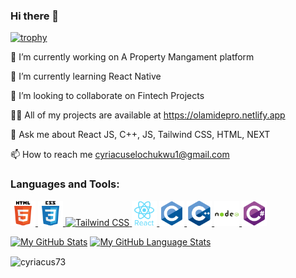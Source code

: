 ### Hi there 👋

[![trophy](https://github-profile-trophy.vercel.app/?username=cyriacus73&theme=onedark)](https://github.com/ryo-ma/github-profile-trophy)




🔭 I’m currently working on A Property Mangament platform

🌱 I’m currently learning React Native

👯 I’m looking to collaborate on Fintech Projects

👨‍💻 All of my projects are available at https://olamidepro.netlify.app

💬 Ask me about React JS, C++, JS, Tailwind CSS, HTML, NEXT

📫 How to reach me cyriacuselochukwu1@gmail.com

<h3 align="left">Languages and Tools:</h3>
<p align="left">
  <a href="https://developer.mozilla.org/en-US/docs/Web/HTML" target="_blank" rel="noreferrer">
    <img src="https://raw.githubusercontent.com/devicons/devicon/master/icons/html5/html5-original-wordmark.svg" alt="HTML5" width="40" height="40"/>
  </a>
  <a href="https://www.w3schools.com/css/" target="_blank" rel="noreferrer">
    <img src="https://raw.githubusercontent.com/devicons/devicon/master/icons/css3/css3-original-wordmark.svg" alt="CSS3" width="40" height="40"/>
  </a>
  <a href="https://tailwindcss.com/" target="_blank" rel="noreferrer">
    <img src="https://www.vectorlogo.zone/logos/tailwindcss/tailwindcss-icon.svg" alt="Tailwind CSS" width="40" height="40"/>
  </a>
  <a href="https://reactjs.org/" target="_blank" rel="noreferrer">
    <img src="https://raw.githubusercontent.com/devicons/devicon/master/icons/react/react-original-wordmark.svg" alt="React" width="40" height="40"/>
  </a>
  <a href="https://en.wikipedia.org/wiki/C_(programming_language)" target="_blank" rel="noreferrer">
    <img src="https://raw.githubusercontent.com/devicons/devicon/master/icons/c/c-original.svg" alt="C" width="40" height="40"/>
  </a>
  <a href="https://en.wikipedia.org/wiki/C%2B%2B" target="_blank" rel="noreferrer">
    <img src="https://raw.githubusercontent.com/devicons/devicon/master/icons/cplusplus/cplusplus-original.svg" alt="C++" width="40" height="40"/>
  </a>
  <a href="https://nodejs.org" target="_blank" rel="noreferrer">
    <img src="https://raw.githubusercontent.com/devicons/devicon/master/icons/nodejs/nodejs-original-wordmark.svg" alt="Node.js" width="40" height="40"/>
  </a>
  <a href="https://docs.microsoft.com/en-us/dotnet/csharp/" target="_blank" rel="noreferrer">
    <img src="https://raw.githubusercontent.com/devicons/devicon/master/icons/csharp/csharp-original.svg" alt="C#" width="40" height="40"/>
  </a>
</p>


[![My GitHub Stats](https://github-readme-stats.vercel.app/api?username=cyriacus73&count_private=true&theme=tokyonight&show_icons=true)](https://github.com/anuraghazra/github-readme-stats) [![My GitHub Language Stats](https://github-readme-stats.vercel.app/api/top-langs/?username=cyriacus73&langs_count=5&theme=tokyonight)](https://github.com/anuraghazra/github-readme-stats)


<p><img align="center" src="https://github-readme-streak-stats.herokuapp.com/?user=cyriacus73&" alt="cyriacus73" /></p>

